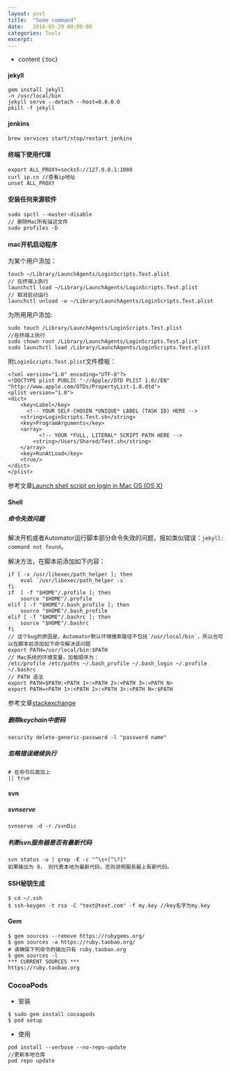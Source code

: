 ```yaml
---
layout: post
title:  "Some command"
date:   2016-05-20 00:00:00
categories: Tools
excerpt: 
---
```


* content
{:toc}


#### jekyll

````
gem install jekyll
-n /usr/local/bin
jekyll serve --detach --host=0.0.0.0
pkill -f jekyll
````

#### jenkins

````
brew services start/stop/restart jenkins
````

#### 终端下使用代理

````
export ALL_PROXY=socks5://127.0.0.1:1080
curl ip.cn //查看ip地址
unset ALL_PROXY
````

#### 安装任何来源软件

````
sudo spctl --master-disable
// 删除Mac所有描述文件
sudo profiles -D
````

#### mac开机启动程序

为某个用户添加：

````
touch ~/Library/LaunchAgents/LoginScripts.Test.plist
// 在终端上执行
launchctl load ~/Library/LaunchAgents/LoginScripts.Test.plist
// 取消启动运行
launchctl unload -w ~/Library/LaunchAgents/LoginScripts.Test.plist
````

为所用用户添加:

````
sudo touch /Library/LaunchAgents/LoginScripts.Test.plist
//在终端上执行
sudo chown root /Library/LaunchAgents/LoginScripts.Test.plist
sudo launchctl load /Library/LaunchAgents/LoginScripts.Test.plist
````

附`LoginScripts.Test.plist`文件模板：

````
<?xml version="1.0" encoding="UTF-8"?>
<!DOCTYPE plist PUBLIC "-//Apple//DTD PLIST 1.0//EN" "http://www.apple.com/DTDs/PropertyList-1.0.dtd">
<plist version="1.0">
<dict>
    <key>Label</key>
      <!-- YOUR SELF-CHOSEN *UNIQUE* LABEL (TASK ID) HERE -->
    <string>LoginScripts.Test.sh</string>
    <key>ProgramArguments</key>
    <array>
          <!-- YOUR *FULL, LITERAL* SCRIPT PATH HERE -->
        <string>/Users/Shared/Test.sh</string>
    </array>
    <key>RunAtLoad</key>
    <true/>
</dict>
</plist>
````

参考文章[Launch shell script on login in Mac OS (OS X)](https://stackoverflow.com/questions/22842016/launch-shell-script-on-login-in-mac-os-os-x?noredirect=1)

#### Shell

##### 命令失效问题

解决开机或者Automator运行脚本部分命令失效的问题，报如类似错误：`jekyll: command not found`。

解决方法，在脚本前添加如下内容：

````
if [ -x /usr/libexec/path_helper ]; then
    eval `/usr/libexec/path_helper -s`
fi
if  [ -f "$HOME"/.profile ]; then
    source "$HOME"/.profile
elif [ -f "$HOME"/.bash_profile ]; then
    source "$HOME"/.bash_profile
elif [ -f "$HOME"/.bashrc ]; then
    source "$HOME"/.bashrc
fi
// 这个bug的原因是，Automator默认环境搜索路径不包括`/usr/local/bin`，所以也可以在脚本前添加如下命令解决该问题
export PATH=/usr/local/bin:$PATH
// Mac系统的环境变量，加载顺序为：
/etc/profile /etc/paths ~/.bash_profile ~/.bash_login ~/.profile ~/.bashrc
// PATH 语法
export PATH=$PATH:<PATH 1>:<PATH 2>:<PATH 3>:<PATH N>
export PATH=<PATH 1>:<PATH 2>:<PATH 3>:<PATH N>:$PATH
````

参考文章[stackexchange](https://apple.stackexchange.com/a/192645)

##### 删除keychain中密码

````
security delete-generic-password -l "password name"
````


##### 忽略错误继续执行

````
# 在命令后面加上
|| true
````

#### svn

##### svnserve

````
svnserve -d -r /svnDic
````

##### 判断svn服务器是否有最新代码

````
svn status -u | grep -E -c "^\s+[^\?]"
如果输出为 0， 则代表本地为最新代码，否则说明服务器上有新代码。
````

#### SSH秘钥生成

````
$ cd ~/.ssh
$ ssh-keygen -t rsa -C "text@text.com" -f my.key //key名字为my.key
````

#### Gem

````
$ gem sources --remove https://rubygems.org/
$ gem sources -a https://ruby.taobao.org/
# 请确保下列命令的输出只有 ruby.taobao.org
$ gem sources -l
*** CURRENT SOURCES ***
https://ruby.taobao.org
````

### CocoaPods

- 安装

````
$ sudo gem install cocoapods 
$ pod setup 
````

- 使用

````
pod install --verbose --no-repo-update
//更新本地仓库
pod repo update
````
